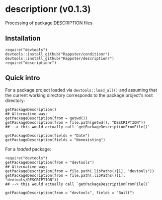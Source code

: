 descriptionr (v0.1.3)
======

Processing of package DESCRIPTION files

## Installation

```
require("devtools")
devtools::install_github("Rappster/conditionr")
devtools::install_github("Rappster/descriptionr")
require("descriptionr")
```

## Quick intro

For a package project loaded via `devtools::load_all()` and assuming that
the current working directory corresponds to the package project's root directory:

```
getPackageDescription()
## Alternative way:
getPackageDescription(from = getwd())
getPackageDescription(from = file.path(getwd(), "DESCRIPTION"))
## --> this would actually call `getPackageDescriptionFromFile()`

getPackageDescription(fields = "Date")
getPackageDescription(fields = "Nonexisting")
```

For a *loaded* package:

```
require("devtools")
getPackageDescription(from = "devtools")
## Alternative way:
getPackageDescription(from = file.path(.libPaths()[1], "devtools"))
getPackageDescription(from = file.path(.libPaths()[1], "devtools/DESCRIPTION"))
## --> this would actually call `getPackageDescriptionFromFile()`

getPackageDescription(from = "devtools", fields = "Built")
```
